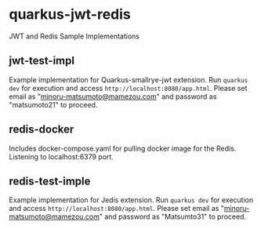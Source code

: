 # quarkus-jwt-redis
JWT and Redis Sample Implementations

## jwt-test-impl
Example implementation for Quarkus-smallrye-jwt extension.
Run `quarkus dev` for execution and access `http://localhost:8080/app.html`.
Please set email as "minoru-matsumoto@mamezou.com" and password as "matsumoto21" to proceed.

## redis-docker
Includes docker-compose.yaml for pulling docker image for the Redis.
Listening to localhost:6379 port.

## redis-test-imple
Example implementation for Jedis extension.
Run `quarkus dev` for execution and access `http://localhost:8080/app.html`.
Please set email as "minoru-matsumoto@mamezou.com" and password as "Matsumto31" to proceed.
